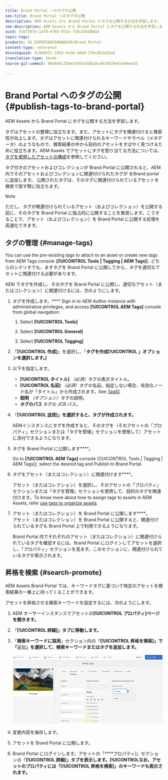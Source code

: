 ```yaml
---
title: Brand Portal へのタグの公開
seo-title: Brand Portal へのタグの公開
description: AEM Assets から Brand Portal にタグを公開する方法を学習します。
seo-description: AEM Assets から Brand Portal にタグを公開する方法を学習します。
uuid: 4167367e-1af8-476b-97a5-730c43bd0816
topic-tags:  
products: SG_EXPERIENCEMANAGER/Brand_Portal
content-type: reference
discoiquuid: 3c8e9251-195d-4c56-a9a9-27bc8b2a82a4
translation-type: tm+mt
source-git-commit: 86d4d5c358ea795e35db2dce8c9529ed14e9ee2d

---
```



# Brand Portal へのタグの公開 {#publish-tags-to-brand-portal}

AEM Assets から Brand Portal にタグを公開する方法を学習します。

タグはアセットの整理に役立ちます。また、アセットにタグを関連付けると検索性が向上します。タグはアセットに関連付けられるキーワードやラベル（メタデータ）のようなもので、検索結果の中から目的のアセットをすばやく見つけるために役立ちます。AEM Assets でアセットにタグを割り当てる方法については、[タグを使用したアセットの構成](https://helpx.adobe.com/experience-manager/6-5/assets/using/organize-assets.html#Usetagstoorganizeassets)を参照してください。

タグ付きのアセットおよびコレクションが Brand Portal に公開されると、AEM 内でそのアセットおよびコレクションに関連付けられたタグが  をBrand portalに追加します。 公開されたタグは、そのタグに関連付けられているアセットを検索で探す際に役立ちます。

>[!NOTE]
>
>ただし、タグが関連付けられているアセット（およびコレクション）を公開する前に、そのタグを Brand Portal に独占的に公開することを推奨します。こうすることで、アセット（およびコレクション）を Brand Portal に公開する処理を高速化できます。

## タグの管理 {#manage-tags}

You can use the pre-existing tags to attach to an asset or create new tags from AEM Tags console (**[!UICONTROL Tools | Tagging | AEM Tags]**). どちらのシナリオでも、まずタグを Brand Portal に公開してから、タグを適切なアセットに関連付ける必要があります。

AEM でタグを作成し、そのタグを Brand Portal に公開し、適切なアセット（またはコレクション）に関連付けるには、次のようにします。

1. タグを作成します。****
Sign in to AEM Author instance with administrative privileges, and access **[!UICONTROL AEM Tags]** console from global navigation:

   1. Select **[!UICONTROL Tools]**

   1. Select **[!UICONTROL General]**

   1. Select **[!UICONTROL Tagging]**

1. 「**[!UICONTROL 作成]**」を選択し、「**タグを作成[!UICONTROL 」オプションを選択します。]**
1. 以下を指定します。

   * **[!UICONTROL タイトル]**
      *（必須）*&#x200B;タグの表示タイトル。
   * **[!UICONTROL 名前]**
      *（必須）*&#x200B;タグの名前。指定しない場合、有効なノード名が「タイトル」から作成されます。See [TagID](https://helpx.adobe.com/experience-manager/6-5/sites/developing/using/framework.html#TagID).
   * **説明**
      *（オプション）*&#x200B;タグの説明。
   * **タグのパス** タグの JCR パス。

1. 「**[!UICONTROL 送信]」を選択すると、タグが作成されます。**

   AEMインスタンスにタグを作成すると、そのタグを（そのアセットの「プロパティ」セクションまたは「タグを管理」セクションを使用して）アセットに添付できるようになります。

1. タグを Brand Portal に公開します&#x200B;****。

   Go to **[!UICONTROL AEM Tags]** console ([!UICONTROL Tools | Tagging | AEM Tags]), select the desired tag and Publish to Brand Portal.

1. タグをアセット（またはコレクション）に関連付けます&#x200B;****。

   アセット（またはコレクション）を選択し、そのアセットの「プロパティ」セクションまたは「タグを管理」セクションを使用して、目的のタグを関連付けます。To know more about how to assign tags to assets in AEM Assets, refer [use tags to organize assets](https://helpx.adobe.com/experience-manager/6-5/assets/using/organize-assets.html#Usetagstoorganizeassets).

1. アセット（またはコレクション）を Brand Portal に公開します&#x200B;****。\
   アセット（またはコレクション）を Brand Portal に公開すると、関連付けられているタグも Brand Portal 上で利用できるようになります。

   Brand Portal 内でそれぞれのアセット（またはコレクション）に関連付けられているタグを確認するには、Brand Portal にログインしてアセットを選択し、「プロパティ」セクションを見ます。このセクションに、関連付けられているタグが表示されます。

## 昇格を検索 {#search-promote}

AEM Assets Brand Portal では、キーワードタグに基づいて特定のアセットを検索結果の一番上に持ってくることができます。

アセットを昇格させる検索キーワードを設定するには、次のようにします。

1. AEM オーサーインスタンスでアセットの&#x200B;**[!UICONTROL プロパティ]ページを開きます。**
1. 「**[!UICONTROL 詳細]」タブに移動します。**
1. 「**検索キーワードに採用**」セクション内の「**[!UICONTROL 昇格を検索]」で「**&#x200B;追加&#x200B;**」を選択して、検索キーワードまたはタグを追加します。**

   ![](assets/search-promote.png)

1. 変更内容を保存します。
1. アセットを Brand Portal に公開します。
1. Brand Portal にログインします。アセットの「****&#x200B;プロパティ]」セクションの「**[!UICONTROL 詳細]」タブを表示します。[!UICONTROL **&#x200B;なお、アセットのプロパティには「**[!UICONTROL 昇格を検索]」のキーワードも表示されます。**
